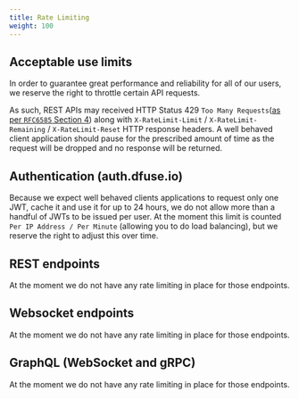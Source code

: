 ```yaml
---
title: Rate Limiting
weight: 100
---
```


## Acceptable use limits

In order to guarantee great performance and reliability for all of our users, we reserve the right to throttle certain API requests.

As such, REST APIs may received HTTP Status 429 `Too Many Requests`([as per `RFC6585` Section 4](https://tools.ietf.org/html/rfc6585#section-4)) along with `X-RateLimit-Limit` / `X-RateLimit-Remaining` / `X-RateLimit-Reset` HTTP response headers. A well behaved client application should pause for the prescribed amount of time as the request will be dropped and no response will be returned.

## Authentication (auth.dfuse.io)

Because we expect well behaved clients applications to request only one JWT, cache it and use it for up to 24 hours, we do not allow more than a handful of JWTs to be issued per user. At the moment this limit is counted `Per IP Address / Per Minute` (allowing you to do load balancing), but we reserve the right to adjust this over time.

## REST endpoints

At the moment we do not have any rate limiting in place for those endpoints.

## Websocket endpoints

At the moment we do not have any rate limiting in place for those endpoints.

## GraphQL (WebSocket and gRPC)

At the moment we do not have any rate limiting in place for those endpoints.
